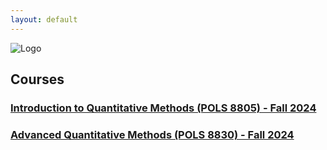 ```yaml
---
layout: default
---
```

![Logo](/img/homepage_pic.png)

## Courses 
### [Introduction to Quantitative Methods (POLS 8805) - Fall 2024](docs/8805_fall24.md)
### [Advanced Quantitative Methods (POLS 8830) - Fall 2024](docs/8830_fall24.md)
